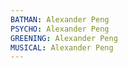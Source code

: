 ```yaml
---
BATMAN: Alexander Peng
PSYCHO: Alexander Peng
GREENING: Alexander Peng
MUSICAL: Alexander Peng
---
```

